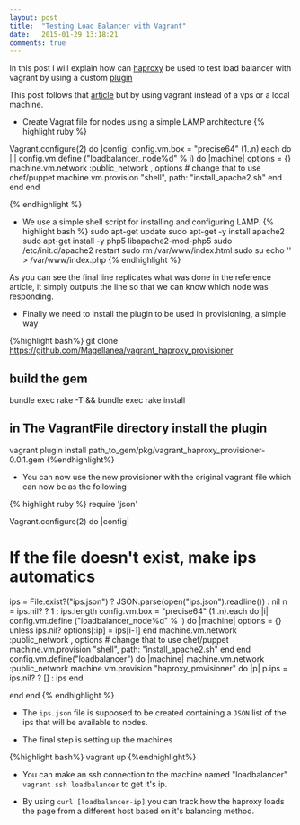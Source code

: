 ```yaml
---
layout: post
title:  "Testing Load Balancer with Vagrant"
date:   2015-01-29 13:18:21
comments: true
---
```


In this post I will explain how can [haproxy](http://www.haproxy.org/) be used to test load balancer with vagrant by using a custom [plugin](https://github.com/Magellanea/vagrant_haproxy_provisioner)

This post follows that [article](https://www.digitalocean.com/community/tutorials/how-to-use-haproxy-to-set-up-http-load-balancing-on-an-ubuntu-vps) but by using vagrant instead of a vps or a local machine.

- Create Vagrat file for nodes using a simple LAMP architecture
{% highlight ruby %}

Vagrant.configure(2) do |config|
  config.vm.box = "precise64"
  (1..n).each do |i|
    config.vm.define ("loadbalancer_node%d" % i) do |machine|
      options = {}
      machine.vm.network :public_network , options
      # change that to use chef/puppet
      machine.vm.provision "shell", path: "install_apache2.sh"
    end
  end
end

{% endhighlight %}

- We use a simple shell script for installing and configuring LAMP.
{% highlight bash %}
sudo apt-get update
sudo apt-get -y install apache2
sudo apt-get install -y php5 libapache2-mod-php5
sudo /etc/init.d/apache2 restart
sudo rm /var/www/index.html
sudo su
echo '<?php header("Content-Type: text/plain");echo "Server IP: ".$_SERVER["SERVER_ADDR"];echo "\nClient IP: ".$_SERVER["REMOTE_ADDR"];echo "\nX-Forwarded-for: ".$_SERVER["HTTP_X_FORWARDED_FOR"];?>' > /var/www/index.php
{% endhighlight %}


As you can see the final line replicates what was done in the reference article, it simply outputs the line so that we can know which node was responding.


- Finally we need to install the plugin to be used in provisioning, a simple way

{%highlight bash%}
git clone https://github.com/Magellanea/vagrant_haproxy_provisioner
## build the gem
bundle exec rake -T && bundle exec rake install
## in The VagrantFile directory install the plugin
vagrant plugin install path_to_gem/pkg/vagrant_haproxy_provisioner-0.0.1.gem
{%endhighlight%}

- You can now use the new provisioner with the original vagrant file which can now be as the following

{% highlight ruby %}
require 'json'

Vagrant.configure(2) do |config|
  # If the file doesn't exist, make ips automatics
  ips = File.exist?("ips.json") ? JSON.parse(open("ips.json").readline()) : nil
  n = ips.nil? ? 1 : ips.length
  config.vm.box = "precise64"
  (1..n).each do |i|
    config.vm.define ("loadbalancer_node%d" % i) do |machine|
      options = {}
      unless ips.nil?
        options[:ip] =  ips[i-1]
      end
      machine.vm.network :public_network , options
      # change that to use chef/puppet
      machine.vm.provision "shell", path: "install_apache2.sh"
    end
  end
  config.vm.define("loadbalancer") do |machine|
    machine.vm.network :public_network
    machine.vm.provision "haproxy_provisioner" do |p|
      p.ips = ips.nil? ? [] : ips
    end

  end
end
{% endhighlight %}

- The ```ips.json``` file is supposed to be created containing a ```JSON``` list of the ips that will be available to nodes.


- The final step is setting up the machines

{%highlight bash%}
vagrant up
{%endhighlight%}

- You can make an ssh connection to the machine named "loadbalancer" ```vagrant ssh loadbalancer``` to get it's ip.

- By using ```curl [loadbalancer-ip]``` you can track how the haproxy loads the page from a different host based on it's balancing method.
